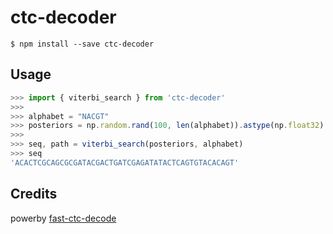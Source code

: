 # ctc-decoder

```
$ npm install --save ctc-decoder
```

## Usage

```js
>>> import { viterbi_search } from 'ctc-decoder'
>>>
>>> alphabet = "NACGT"
>>> posteriors = np.random.rand(100, len(alphabet)).astype(np.float32)
>>>
>>> seq, path = viterbi_search(posteriors, alphabet)
>>> seq
'ACACTCGCAGCGCGATACGACTGATCGAGATATACTCAGTGTACACAGT'
```

## Credits

powerby [fast-ctc-decode](https://github.com/nanoporetech/fast-ctc-decode)
